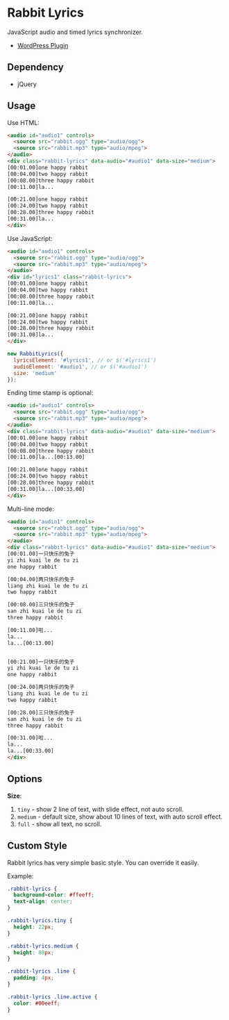 Rabbit Lyrics
=============

JavaScript audio and timed lyrics synchronizer.

* [WordPress Plugin](https://github.com/guoyunhe/rabbit-lyrics-wp)

Dependency
----------

* jQuery

Usage
-----

Use HTML:
```html
<audio id="audio1" controls>
  <source src="rabbit.ogg" type="audio/ogg">
  <source src="rabbit.mp3" type="audio/mpeg">
</audio>
<div class="rabbit-lyrics" data-audio="#audio1" data-size="medium">
[00:01.00]one happy rabbit
[00:04.00]two happy rabbit
[00:08.00]three happy rabbit
[00:11.00]la...

[00:21.00]one happy rabbit
[00:24.00]two happy rabbit
[00:28.00]three happy rabbit
[00:31.00]la...
</div>
```

Use JavaScript:
```html
<audio id="audio1" controls>
  <source src="rabbit.ogg" type="audio/ogg">
  <source src="rabbit.mp3" type="audio/mpeg">
</audio>
<div id="lyrics1" class="rabbit-lyrics">
[00:01.00]one happy rabbit
[00:04.00]two happy rabbit
[00:08.00]three happy rabbit
[00:11.00]la...

[00:21.00]one happy rabbit
[00:24.00]two happy rabbit
[00:28.00]three happy rabbit
[00:31.00]la...
</div>
```

```js
new RabbitLyrics({
  lyricsElement: '#lyrics1', // or $('#lyrics1')
  audioElement: '#audio1', // or $('#audio1')
  size: 'medium'
});
```

Ending time stamp is optional:
```html
<audio id="audio1" controls>
  <source src="rabbit.ogg" type="audio/ogg">
  <source src="rabbit.mp3" type="audio/mpeg">
</audio>
<div class="rabbit-lyrics" data-audio="#audio1" data-size="medium">
[00:01.00]one happy rabbit
[00:04.00]two happy rabbit
[00:08.00]three happy rabbit
[00:11.00]la...[00:13.00]

[00:21.00]one happy rabbit
[00:24.00]two happy rabbit
[00:28.00]three happy rabbit
[00:31.00]la...[00:33.00]
</div>
```

Multi-line mode:
```html
<audio id="audio1" controls>
  <source src="rabbit.ogg" type="audio/ogg">
  <source src="rabbit.mp3" type="audio/mpeg">
</audio>
<div class="rabbit-lyrics" data-audio="#audio1" data-size="medium">
[00:01.00]一只快乐的兔子
yi zhi kuai le de tu zi
one happy rabbit

[00:04.00]两只快乐的兔子
liang zhi kuai le de tu zi
two happy rabbit

[00:08.00]三只快乐的兔子
san zhi kuai le de tu zi
three happy rabbit

[00:11.00]啦...
la...
la...[00:13.00]


[00:21.00]一只快乐的兔子
yi zhi kuai le de tu zi
one happy rabbit

[00:24.00]两只快乐的兔子
liang zhi kuai le de tu zi
two happy rabbit

[00:28.00]三只快乐的兔子
san zhi kuai le de tu zi
three happy rabbit

[00:31.00]啦...
la...
la...[00:33.00]
</div>
```

Options
-------

**Size**:

1. `tiny` - show 2 line of text, with slide effect, not auto scroll.
2. `medium` - default size, show about 10 lines of text, with auto scroll effect.
3. `full` - show all text, no scroll.

Custom Style
------------

Rabbit lyrics has very simple basic style. You can override it easily.

Example:
```css
.rabbit-lyrics {
  background-color: #ffeeff;
  text-align: center;
}

.rabbit-lyrics.tiny {
  height: 22px;
}

.rabbit-lyrics.medium {
  height: 80px;
}

.rabbit-lyrics .line {
  padding: 4px;
}

.rabbit-lyrics .line.active {
  color: #00eeff;
}
```
